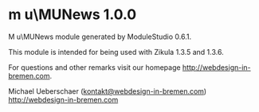 m u\MUNews 1.0.0
===========================

M u\MUNews module generated by ModuleStudio 0.6.1.

This module is intended for being used with Zikula 1.3.5 and 1.3.6.

For questions and other remarks visit our homepage http://webdesign-in-bremen.com.

Michael Ueberschaer (kontakt@webdesign-in-bremen.com)
http://webdesign-in-bremen.com
